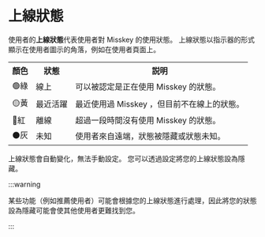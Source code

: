 # 上線狀態

使用者的**上線狀態**代表使用者對 Misskey 的使用狀態。
上線狀態以指示器的形式顯示在使用者圖示的角落，例如在使用者頁面上。

<table>
	<tbody><tr>
		<th>顏色</th>
		<th>狀態</th>
		<th>説明</th>
	</tr>
	<tr>
		<td>🟢綠</td>
		<td>線上</td>
		<td>可以被認定是正在使用 Misskey 的狀態。</td>
	</tr>
	<tr>
		<td>🟡黃</td>
		<td>最近活躍</td>
		<td>最近使用過 Misskey ，但目前不在線上的狀態。</td>
	</tr>
	<tr>
		<td>🔴紅</td>
		<td>離線</td>
		<td>超過一段時間沒有使用 Misskey 的狀態。</td>
	</tr>
	<tr>
		<td>⚫灰</td>
		<td>未知</td>
		<td>使用者來自遠端，狀態被隱藏或狀態未知。</td>
	</tr>
</tbody></table>

上線狀態會自動變化，無法手動設定。
您可以透過設定將您的上線狀態設為隱藏。

:::warning

某些功能（例如推薦使用者）可能會根據您的上線狀態進行處理，因此將您的狀態設為隱藏可能會使其他使用者更難找到您。

:::

